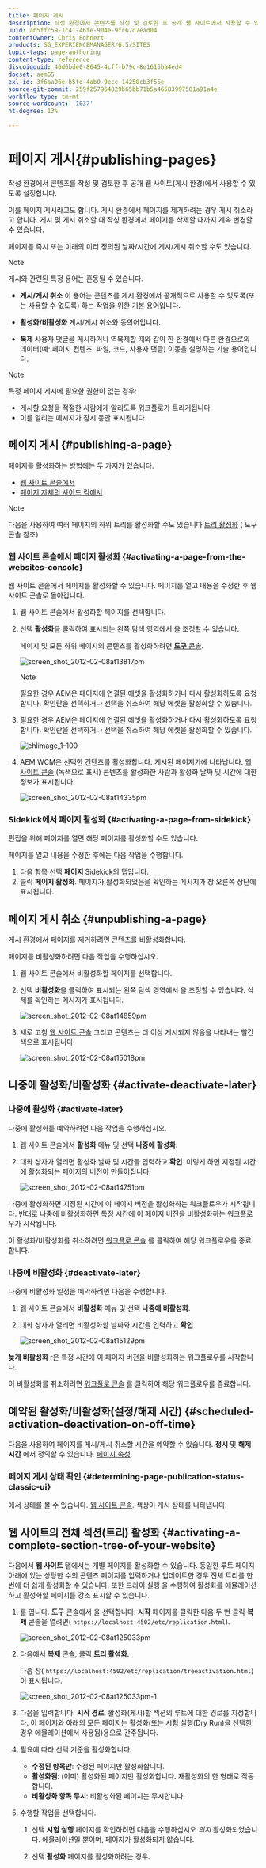 ```yaml
---
title: 페이지 게시
description: 작성 환경에서 콘텐츠를 작성 및 검토한 후 공개 웹 사이트에서 사용할 수 있도록 설정합니다.
uuid: ab5ffc59-1c41-46fe-904e-9fc67d7ead04
contentOwner: Chris Bohnert
products: SG_EXPERIENCEMANAGER/6.5/SITES
topic-tags: page-authoring
content-type: reference
discoiquuid: 46d6bde0-8645-4cff-b79c-8e1615ba4ed4
docset: aem65
exl-id: 3f6aa06e-b5fd-4ab0-9ecc-14250cb3f55e
source-git-commit: 259f257964829b65bb71b5a46583997581a91a4e
workflow-type: tm+mt
source-wordcount: '1037'
ht-degree: 13%

---
```


# 페이지 게시{#publishing-pages}

작성 환경에서 콘텐츠를 작성 및 검토한 후 공개 웹 사이트(게시 환경)에서 사용할 수 있도록 설정합니다.

이를 페이지 게시라고도 합니다. 게시 환경에서 페이지를 제거하려는 경우 게시 취소라고 합니다. 게시 및 게시 취소할 때 작성 환경에서 페이지를 삭제할 때까지 계속 변경할 수 있습니다.

페이지를 즉시 또는 미래의 미리 정의된 날짜/시간에 게시/게시 취소할 수도 있습니다.

>[!NOTE]
>
>게시와 관련된 특정 용어는 혼동될 수 있습니다.
>
>* **게시/게시 취소**
>  이 용어는 콘텐츠를 게시 환경에서 공개적으로 사용할 수 있도록(또는 사용할 수 없도록) 하는 작업을 위한 기본 용어입니다.
>
>* **활성화/비활성화**
>  게시/게시 취소와 동의어입니다.
>
>* **복제**
>  사용자 댓글을 게시하거나 역복제할 때와 같이 한 환경에서 다른 환경으로의 데이터(예: 페이지 컨텐츠, 파일, 코드, 사용자 댓글) 이동을 설명하는 기술 용어입니다.
>

>[!NOTE]
>
>특정 페이지 게시에 필요한 권한이 없는 경우:
>
>* 게시할 요청을 적절한 사람에게 알리도록 워크플로가 트리거됩니다.
>* 이를 알리는 메시지가 잠시 동안 표시됩니다.
>

## 페이지 게시 {#publishing-a-page}

페이지를 활성화하는 방법에는 두 가지가 있습니다.

* [웹 사이트 콘솔에서](#activating-a-page-from-the-websites-console)
* [페이지 자체의 사이드 킥에서](#activating-a-page-from-sidekick)

>[!NOTE]
>
>다음을 사용하여 여러 페이지의 하위 트리를 활성화할 수도 있습니다 [트리 활성화](#howtoactivateacompletesectiontreeofyourwebsite) ( 도구 콘솔 참조)

### 웹 사이트 콘솔에서 페이지 활성화 {#activating-a-page-from-the-websites-console}

웹 사이트 콘솔에서 페이지를 활성화할 수 있습니다. 페이지를 열고 내용을 수정한 후 웹 사이트 콘솔로 돌아갑니다.

1. 웹 사이트 콘솔에서 활성화할 페이지를 선택합니다.
1. 선택 **활성화**&#x200B;을 클릭하여 표시되는 왼쪽 탐색 영역에서 을 조정할 수 있습니다.

   페이지 및 모든 하위 페이지의 콘텐츠를 활성화하려면 [**도구** 콘솔](/help/sites-classic-ui-authoring/classic-page-author-publish-pages.md#howtoactivateacompletesectiontreeofyourwebsite).

   ![screen_shot_2012-02-08at13817pm](assets/screen_shot_2012-02-08at13817pm.png)

   >[!NOTE]
   >
   >필요한 경우 AEM은 페이지에 연결된 에셋을 활성화하거나 다시 활성화하도록 요청합니다. 확인란을 선택하거나 선택을 취소하여 해당 에셋을 활성화할 수 있습니다.
   >
   >

1. 필요한 경우 AEM은 페이지에 연결된 에셋을 활성화하거나 다시 활성화하도록 요청합니다. 확인란을 선택하거나 선택을 취소하여 해당 에셋을 활성화할 수 있습니다.

   ![chlimage_1-100](assets/chlimage_1-100.png)

1. AEM WCM은 선택한 컨텐츠를 활성화합니다. 게시된 페이지가에 나타납니다. [웹 사이트 콘솔](/help/sites-classic-ui-authoring/author-env-basic-handling.md#page-information-on-the-websites-console) (녹색으로 표시) 콘텐츠를 활성화한 사람과 활성화 날짜 및 시간에 대한 정보가 표시됩니다.

   ![screen_shot_2012-02-08at14335pm](assets/screen_shot_2012-02-08at14335pm.png)

### Sidekick에서 페이지 활성화 {#activating-a-page-from-sidekick}

편집을 위해 페이지를 열면 해당 페이지를 활성화할 수도 있습니다.

페이지를 열고 내용을 수정한 후에는 다음 작업을 수행합니다.

1. 다음 항목 선택 **페이지** Sidekick의 탭입니다.
1. 클릭 **페이지 활성화**.
페이지가 활성화되었음을 확인하는 메시지가 창 오른쪽 상단에 표시됩니다.

## 페이지 게시 취소 {#unpublishing-a-page}

게시 환경에서 페이지를 제거하려면 콘텐츠를 비활성화합니다.

페이지를 비활성화하려면 다음 작업을 수행하십시오.

1. 웹 사이트 콘솔에서 비활성화할 페이지를 선택합니다.
1. 선택 **비활성화**&#x200B;을 클릭하여 표시되는 왼쪽 탐색 영역에서 을 조정할 수 있습니다. 삭제를 확인하는 메시지가 표시됩니다.

   ![screen_shot_2012-02-08at14859pm](assets/screen_shot_2012-02-08at14859pm.png)

1. 새로 고침 [웹 사이트 콘솔](/help/sites-classic-ui-authoring/author-env-basic-handling.md#page-information-on-the-websites-console) 그리고 콘텐츠는 더 이상 게시되지 않음을 나타내는 빨간색으로 표시됩니다.

   ![screen_shot_2012-02-08at15018pm](assets/screen_shot_2012-02-08at15018pm.png)

## 나중에 활성화/비활성화 {#activate-deactivate-later}

### 나중에 활성화 {#activate-later}

나중에 활성화를 예약하려면 다음 작업을 수행하십시오.

1. 웹 사이트 콘솔에서 **활성화** 메뉴 및 선택 **나중에 활성화**.
1. 대화 상자가 열리면 활성화 날짜 및 시간을 입력하고 **확인**. 이렇게 하면 지정된 시간에 활성화되는 페이지의 버전이 만들어집니다.

   ![screen_shot_2012-02-08at14751pm](assets/screen_shot_2012-02-08at14751pm.png)

나중에 활성화하면 지정된 시간에 이 페이지 버전을 활성화하는 워크플로우가 시작됩니다. 반대로 나중에 비활성화하면 특정 시간에 이 페이지 버전을 비활성화하는 워크플로우가 시작됩니다.

이 활성화/비활성화를 취소하려면 [워크플로 콘솔](/help/sites-administering/workflows-administering.md#main-pars_title_3-yjqslz-refd) 를 클릭하여 해당 워크플로우를 종료합니다.

### 나중에 비활성화 {#deactivate-later}

나중에 비활성화 일정을 예약하려면 다음을 수행합니다.

1. 웹 사이트 콘솔에서 **비활성화** 메뉴 및 선택 **나중에 비활성화**.

1. 대화 상자가 열리면 비활성화할 날짜와 시간을 입력하고 **확인**.

   ![screen_shot_2012-02-08at15129pm](assets/screen_shot_2012-02-08at15129pm.png)

**늦게 비활성화** r은 특정 시간에 이 페이지 버전을 비활성화하는 워크플로우를 시작합니다.

이 비활성화를 취소하려면 [워크플로 콘솔](/help/sites-administering/workflows-administering.md#main-pars_title_3-yjqslz-refd) 를 클릭하여 해당 워크플로우를 종료합니다.

## 예약된 활성화/비활성화(설정/해제 시간) {#scheduled-activation-deactivation-on-off-time}

다음을 사용하여 페이지를 게시/게시 취소할 시간을 예약할 수 있습니다. **정시** 및 **해제 시간** 에서 정의할 수 있습니다. [페이지 속성](/help/sites-classic-ui-authoring/classic-page-author-edit-page-properties.md).

### 페이지 게시 상태 확인 {#determining-page-publication-status-classic-ui}

에서 상태를 볼 수 있습니다. [웹 사이트 콘솔](/help/sites-classic-ui-authoring/author-env-basic-handling.md#page-information-on-the-websites-console). 색상이 게시 상태를 나타냅니다.

## 웹 사이트의 전체 섹션(트리) 활성화 {#activating-a-complete-section-tree-of-your-website}

다음에서 **웹 사이트** 탭에서는 개별 페이지를 활성화할 수 있습니다. 동일한 루트 페이지 아래에 있는 상당한 수의 콘텐츠 페이지를 입력하거나 업데이트한 경우 전체 트리를 한 번에 더 쉽게 활성화할 수 있습니다. 또한 드라이 실행 을 수행하여 활성화를 에뮬레이션하고 활성화할 페이지를 강조 표시할 수 있습니다.

1. 를 엽니다. **도구** 콘솔에서 을 선택합니다. **시작** 페이지를 클릭한 다음 두 번 클릭 **복제** 콘솔을 열려면( `https://localhost:4502/etc/replication.html`).

   ![screen_shot_2012-02-08at125033pm](assets/screen_shot_2012-02-08at125033pm.png)

1. 다음에서 **복제** 콘솔, 클릭 **트리 활성화**.

   다음 창( `https://localhost:4502/etc/replication/treeactivation.html`)이 표시됩니다.

   ![screen_shot_2012-02-08at125033pm-1](assets/screen_shot_2012-02-08at125033pm-1.png)

1. 다음을 입력합니다. **시작 경로**. 활성화(게시)할 섹션의 루트에 대한 경로를 지정합니다. 이 페이지와 아래의 모든 페이지는 활성화(또는 시험 실행(Dry Run)을 선택한 경우 에뮬레이션에서 사용됨)용으로 간주됩니다.
1. 필요에 따라 선택 기준을 활성화합니다.

   * **수정된 항목만**: 수정된 페이지만 활성화합니다.
   * **활성화됨**: (이미) 활성화된 페이지만 활성화합니다. 재활성화의 한 형태로 작동합니다.
   * **비활성화 항목 무시**: 비활성화된 페이지는 무시합니다.

1. 수행할 작업을 선택합니다.

   1. 선택 **시험 실행** 페이지를 확인하려면 다음을 수행하십시오 *의지* 활성화되었습니다. 에뮬레이션일 뿐이며, 페이지가 활성화되지 않습니다.

   1. 선택 **활성화** 페이지를 활성화하려는 경우.
